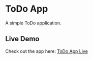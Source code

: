 # ToDo App

A simple ToDo application.

## Live Demo
Check out the app here: [ToDo App Live](https://nogataka.github.io/todo-app/)